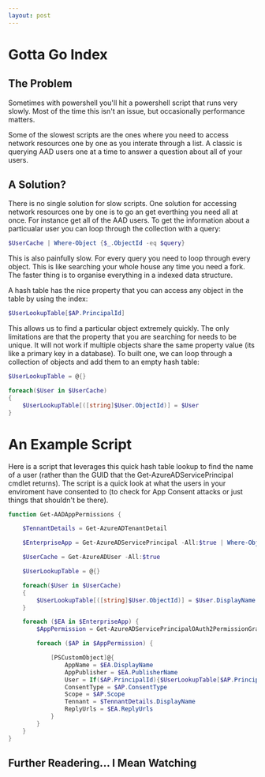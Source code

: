 ```yaml
---
layout: post
---
```


# Gotta Go Index

## The Problem
Sometimes with powershell you'll hit a powershell script that runs very slowly. Most of the time this isn't an issue, but occasionally performance matters.

Some of the slowest scripts are the ones where you need to access network resources one by one as you interate through a list. A classic is querying AAD users one at a time to answer a question about all of your users.

## A Solution?
There is no single solution for slow scripts. One solution for accessing network resources one by one is to go an get everthing you need all at once. For instance get all of the AAD users. To get the information about a particualar user you can loop through the collection with a query:
```powershell
$UserCache | Where-Object {$_.ObjectId -eq $query}
```

This is also painfully slow. For every query you need to loop through every object. This is like searching your whole house any time you need a fork. The faster thing is to organise everything in a indexed data structure.

A hash table has the nice property that you can access any object in the table by using the index:
```powershell
$UserLookupTable[$AP.PrincipalId]
```

This allows us to find a particular object extremely quickly. The only limitations are that the property that you are searching for needs to be unique. It will not work if multiple objects share the same property value (its like a primary key in a database). To built one, we can loop through a collection of objects and add them to an empty hash table:
```powershell
$UserLookupTable = @{}

foreach($User in $UserCache)
{
    $UserLookupTable[([string]$User.ObjectId)] = $User
}
```

# An Example Script

Here is a script that leverages this quick hash table lookup to find the name of a user (rather than the GUID that the Get-AzureADServicePrincipal cmdlet returns). The script is a quick look at what the users in your enviroment have consented to (to check for App Consent attacks or just things that shouldn't be there).

```powershell
function Get-AADAppPermissions {

    $TennantDetails = Get-AzureADTenantDetail

    $EnterpriseApp = Get-AzureADServicePrincipal -All:$true | Where-Object {$_.tags -eq "WindowsAzureActiveDirectoryIntegratedApp"}

    $UserCache = Get-AzureADUser -All:$true

    $UserLookupTable = @{}

    foreach($User in $UserCache)
    {
        $UserLookupTable[([string]$User.ObjectId)] = $User.DisplayName
    }

    foreach ($EA in $EnterpriseApp) {
        $AppPermission = Get-AzureADServicePrincipalOAuth2PermissionGrant -ObjectId $EA.ObjectId

        foreach ($AP in $AppPermission) {

            [PSCustomObject]@{
                AppName = $EA.DisplayName
                AppPublisher = $EA.PublisherName
                User = If($AP.PrincipalId){$UserLookupTable[$AP.PrincipalId]} Else {$null}
                ConsentType = $AP.ConsentType
                Scope = $AP.Scope
                Tennant = $TennantDetails.DisplayName
                ReplyUrls = $EA.ReplyUrls
            }
        }
    }
}
```

## Further Readering... I Mean Watching